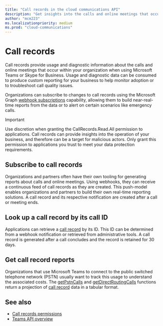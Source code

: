 ```yaml
---
title: "Call records in the cloud communications API"
description: "Get insights into the calls and online meetings that occur within your organization when using Microsoft Teams or Skype for Business."
author: "mcm223"
ms.localizationpriority: medium
ms.prod: "cloud-communications"
---
```


# Call records

Call records provide usage and diagnostic information about the calls and online meetings that occur within your organization when using Microsoft Teams or Skype for Business. Usage and diagnostic data can be consumed to produce custom reporting for your business to help monitor adoption or to troubleshoot call quality issues.

Organizations can subscribe to changes to call records using the Microsoft Graph [webhook subscriptions](/graph/api/resources/webhooks) capability, allowing them to build near-real-time reports from the data or to alert on certain scenarios like emergency calls.

> [!IMPORTANT]
> Use discretion when granting the CallRecords.Read.All permission to applications. Call records can provide insights into the operation of your business, and therefore can be a target for malicious actors. Only grant this permission to applications you trust to meet your data protection requirements.

## Subscribe to call records

Organizations and partners often have their own tooling for generating reports about calls and online meetings. Using webhooks, they can receive a continuous feed of call records as they are created. This push-model enables organizations and partners to build their own real-time reporting solutions. A call record and its respective notification are created after a call or meeting ends.

## Look up a call record by its call ID

Applications can retrieve a [call record](/graph/api/resources/callrecords-callrecord) by its ID. This ID can be determined from a webhook notification or retrieved from administrative tools. A call record is generated after a call concludes and the record is retained for 30 days.

## Get call record reports

Organizations that use Microsoft Teams to connect to the public switched telephone network (PSTN) usually want to track this usage to understand the associated costs. The [getPstnCalls](/graph/api/callrecords-callrecord-getpstncalls) and [getDirectRoutingCalls](/graph/api/callrecords-callrecord-getdirectroutingcalls) functions return a projection of [call record](/graph/api/resources/callrecords-callrecord) data in a tabular format.

## See also

- [Call records permissions](./permissions-reference.md#call-records-permissions)
- [Teams API overview](teams-concept-overview.md)

